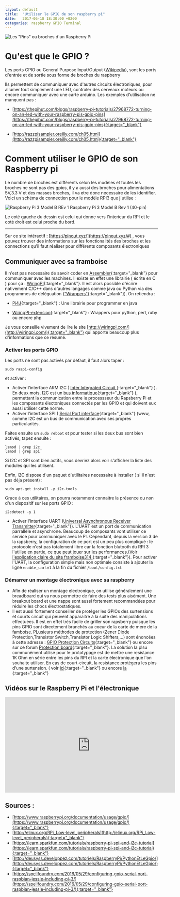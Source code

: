 ```yaml
---
layout: default
title:  "Utiliser le GPIO de son raspberry pi"
date:   2017-06-18 18:30:00 +0200
categories: raspberry GPIO Terminal 
---
```

 ![Les "Pins" ou broches d'un Raspberry Pi ]({{site.url}}/assets/images/posts/raspberry-pi/gpio-pins.jpg)
<h1> Qu'est que le GPIO ? </h1>

 Les ports GPIO ou  General Purpose Input/Output  ([Wikipedia](https://fr.wikipedia.org/wiki/General_Purpose_Input/Output)), sont les ports d'entrée et de sortie sous forme de broches du raspberry
 


 Ils permettent de communiquer avec d'autres circuits électroniques, pour allumer tout simplement une LED, controler des cerveaux moteurs ou encore communiquer avec une carte arduino.
 Les exemples d'utilisation ne manquent pas : 
 
 * [https://thepihut.com/blogs/raspberry-pi-tutorials/27968772-turning-on-an-led-with-your-raspberry-pis-gpio-pins](https://thepihut.com/blogs/raspberry-pi-tutorials/27968772-turning-on-an-led-with-your-raspberry-pis-gpio-pins){:target="_blank"}
 
 * [http://razzpisampler.oreilly.com/ch05.html](http://razzpisampler.oreilly.com/ch05.html){:target="_blank"}
 

# Comment utiliser le GPIO de son Raspberry pi 

Le nombre de broches est différents selon les modèles et toutes les broches ne sont pas des gpios, il y a aussi des broches pour alimentations 5V,3.3 V et des masses broches, il va etre donc necessaire de les identifier. 
Voici un schéma de connection pour le modèle RPI3 que j'utilise : 

![Raspberry Pi 3 Model B REv 1]({{site.url}}/assets/images/posts/raspberry-pi/GPIO-Schema-PI-3-modelB-Rev1-elements.png)
 Raspberry Pi 3 Model B Rev 1 (40-pin)
 
 Le coté gauche du dessin est celui qui donne vers l'interieur du RPI et le coté droit est celui proche du bord.

-----------------

Sur ce site intéractif : [https://pinout.xyz/](https://pinout.xyz/#) , vous pouvez trouver des informations sur les fonctionalités des broches et les connections qu'il faut réaliser pour différents composants électroniques


## Communiquer avec sa framboise ##

Il n'est pas necessaire de savoir coder en [Assembler](https://fr.wikipedia.org/wiki/Assembleur){:target="_blank"}  pour communiquer avec les machines. Il existe en effet une librairie ( écrite en C ) pour ça : [WiringPI](http://wiringpi.com/){:target="_blank"}.
Il est alors possible d'écrire nativement C/C++  dans d'autres langages comme java ou Python via des programmes de déléguation (["Wrappers"]( https://fr.wikipedia.org/wiki/Fonction_wrapper){:target="_blank"}). On retiendra : 

* [Pi4J](http://pi4j.com/index.html){:target="_blank"} : Une librairie  pour programmer en java

* [WiringPI-extension](https://github.com/WiringPi){:target="_blank"}  : Wrappers pour python, perl, ruby ou encore php 

Je vous conseille vivement de lire le site [http://wiringpi.com/](http://wiringpi.com/){:target="_blank"} qui apporte beaucoup plus d'informations que ce résumé.


### Activer les ports GPIO ###
Les ports ne sont pas activés par défaut, il faut alors taper :
```SHELL 
sudo raspi-config
```
et activer :
* Activer l'interface ARM I2C ( [Inter Integrated Circuit ](https://fr.wikipedia.org/wiki/I2C){:target="_blank"} ). En deux mots, I2C est un [bus informatique](https://fr.wikipedia.org/wiki/Bus_informatique){:target="_blank"} ), permettant la communication entre le processseur du Rapsberry Pi et les composants électoniques connectés par les GPIO et qui doivent eux aussi utiliser cette norme.
* Activer l'interface SPI ( [Serial Port interface](https://fr.wikipedia.org/wiki/Serial_Peripheral_Interface){:target="_blank"} )www, comme I2C est un bus de communication avec ses propres particularités.

Faites ensuite un `sudo reboot` et pour tester si les deux bus sont bien activés, tapez ensuite :
``` SHELL
lsmod | grep i2c_
lsmod | grep spi
```
Si I2C et SPI sont bien actifs, vous devriez alors voir s'afficher la liste des modules qui les utilisent.

Enfin, I2C dispose d'un paquet d'utilitaires necessaire à installer ( si il n'est pas déja présent) :
```SHELL
sudo apt-get install -y i2c-tools
```
Grace à ces utilitaires, on pourra notamment connaitre la présence ou non d'un dispositif sur les ports GPIO :
```SHELL
i2cdetect -y 1
```

* Activer l'interface UART ([Universal Asynchronous Receiver Transmitter](https://fr.wikipedia.org/wiki/UART){:target="_blank"}). L'UART est un port de communication parrallèle et asynchrone. Beaucoup de composants vont utiliser ce service pour communiquer avec le PI. Cependant, depuis la version 3 de la rapsberry, la configuration de ce port est un peu plus compliqué : le protocole n'est pas totalement libre car la fonction blutooth du RPI 3 l'utilise en partie, ce que peut jouer sur les performances.([Voir l'explication claire du site framboise314 ](http://www.framboise314.fr/le-port-serie-du-raspberry-pi-3-pas-simple/){:target="_blank"}). Pour activer l'UART, la configuration simple mais non optimale consiste à ajouter la ligne `enable_uart=1` à la fin du fichier `/boot/config.txt`


### Démarrer un montage électronique avec sa raspberry ###

* Afin de réaliser un montage electronique, on utilise généralement une breadboard qui va nous permettre de faire des tests plus aisément. Une breakout board et une nappe sont aussi fortement recommandées pour réduire les chocs électrostatiques.
* Il est aussi fortement conseiller de protéger les GPIOs des surtensions et courts circuit qui peuvent apparaitre à la suite des manipulations effectuées. Il est en effet très facile de griller son rapsberry puisque les pins GPIO sont directement branchés au coeur de la carte de mere de la famboise. PLusieurs méthodes de protection (Zener Diode Protection,Transistor Switch,Transistor Logic Shifters,...) sont énoncées à cette adresse : [GPIO Protection Circuits](http://elinux.org/RPi_Tutorial_EGHS:GPIO_Protection_Circuits){:target="_blank"} ou encore sur ce forum [Protection board](https://www.raspberrypi.org/forums/viewtopic.php?f=45&t=24540){:target="_blank"}. La solution la plsu communément utilisé pour le prototypage est de mettre une resistance 1K Ohm en série entre les pins du RPI et la carte électronique que l'on souhaite utiliser. En cas de court-circuit, la resistance protègera les pins d'une surtension. ( voir [ici](http://www.linuxembedded.fr/2014/07/electronique-simple-pour-gpio/){:target="_blank"} ou encore [la](https://www.raspberrypi.org/forums/viewtopic.php?f=29&t=132953) {:target="_blank"}


## Vidéos sur le Raspberry Pi et l'électronique ##

<iframe width="560" height="315" src="https://www.youtube.com/embed/9Qumu2h8FjY" frameborder="0" allowfullscreen></iframe>


## Sources : ##

*  [https://www.raspberrypi.org/documentation/usage/gpio/](https://www.raspberrypi.org/documentation/usage/gpio/){:target="_blank"} 
*  [http://elinux.org/RPi_Low-level_peripherals](http://elinux.org/RPi_Low-level_peripherals){:target="_blank"} 
*  [https://learn.sparkfun.com/tutorials/raspberry-pi-spi-and-i2c-tutorial](https://learn.sparkfun.com/tutorials/raspberry-pi-spi-and-i2c-tutorial){:target="_blank"} 
*  [http://deusyss.developpez.com/tutoriels/RaspberryPi/PythonEtLeGpio/](http://deusyss.developpez.com/tutoriels/RaspberryPi/PythonEtLeGpio/){:target="_blank"} 
*  [https://spellfoundry.com/2016/05/29/configuring-gpio-serial-port-raspbian-jessie-including-pi-3/](https://spellfoundry.com/2016/05/29/configuring-gpio-serial-port-raspbian-jessie-including-pi-3/){:target="_blank"} 

